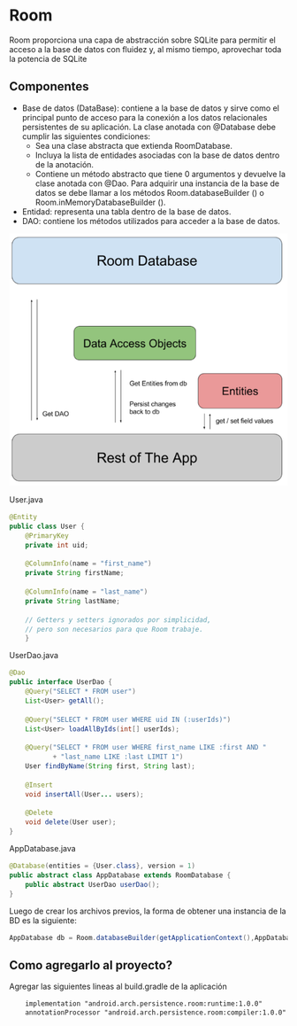 
# Room

Room proporciona una capa de abstracción sobre SQLite para permitir el acceso a la base de datos con fluidez y, al mismo tiempo, aprovechar toda la potencia de SQLite

## Componentes

 - Base de datos (DataBase): contiene a la base de datos y sirve como el principal punto de acceso para la conexión a los datos relacionales persistentes de su aplicación.
La clase anotada con @Database debe cumplir las siguientes condiciones:
	 - Sea una clase abstracta que extienda RoomDatabase.
	 - Incluya la lista de entidades asociadas con la base de datos dentro de la anotación.
	 - Contiene un método abstracto que tiene 0 argumentos y devuelve la clase anotada con @Dao.
Para adquirir una instancia de la base de datos se debe llamar a los métodos Room.databaseBuilder () o Room.inMemoryDatabaseBuilder ().
 - Entidad: representa una tabla dentro de la base de datos.
 - DAO: contiene los métodos utilizados para acceder a la base de datos.

![Room architecture diagram](https://github.com/BrainFriendly/ab-android-intermediate/blob/L2-Persistence/images/room_architecture.png)

User.java
```java
@Entity
public class User {
    @PrimaryKey
    private int uid;

    @ColumnInfo(name = "first_name")
    private String firstName;

    @ColumnInfo(name = "last_name")
    private String lastName;

    // Getters y setters ignorados por simplicidad,
    // pero son necesarios para que Room trabaje.
	}
```

UserDao.java
```java
@Dao
public interface UserDao {
    @Query("SELECT * FROM user")
    List<User> getAll();

    @Query("SELECT * FROM user WHERE uid IN (:userIds)")
    List<User> loadAllByIds(int[] userIds);

    @Query("SELECT * FROM user WHERE first_name LIKE :first AND "
           + "last_name LIKE :last LIMIT 1")
    User findByName(String first, String last);

    @Insert
    void insertAll(User... users);

    @Delete
    void delete(User user);
}
```

AppDatabase.java
```java
@Database(entities = {User.class}, version = 1)
public abstract class AppDatabase extends RoomDatabase {
    public abstract UserDao userDao();
}
```

Luego de crear los archivos previos, la forma de obtener una instancia de la BD es la siguiente:
```java
AppDatabase db = Room.databaseBuilder(getApplicationContext(),AppDatabase.class, "database-name").build();
```

## Como agregarlo al proyecto?
Agregar las siguientes lineas al build.gradle de la aplicación
```
    implementation "android.arch.persistence.room:runtime:1.0.0"
    annotationProcessor "android.arch.persistence.room:compiler:1.0.0"
```
